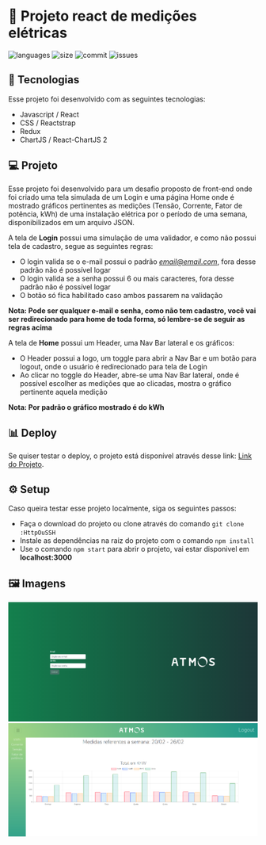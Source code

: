 # :electric_plug: Projeto react de medições elétricas

![languages](https://img.shields.io/github/languages/count/ArthurMassaini/project-atmos/)
![size](https://img.shields.io/github/repo-size/ArthurMassaini/project-atmos)
![commit](https://img.shields.io/github/last-commit/ArthurMassaini/project-atmos)
![issues](https://img.shields.io/github/issues/ArthurMassaini/project-atmos)

## :rocket: Tecnologias

Esse projeto foi desenvolvido com as seguintes tecnologias:
* Javascript / React
* CSS / Reactstrap
* Redux
* ChartJS / React-ChartJS 2

## :computer: Projeto

Esse projeto foi desenvolvido para um desafio proposto de front-end onde foi criado uma tela simulada de um Login e uma página Home onde é mostrado gráficos pertinentes as medições (Tensão, Corrente, Fator de potência, kWh) de uma instalação elétrica por o período de uma semana, disponibilizados em um arquivo JSON.

A tela de **Login** possui uma simulação de uma validador, e como não possui tela de cadastro, segue as seguintes regras:
* O login valida se o e-mail possui o padrão *email@email.com*, fora desse padrão não é possível logar
* O login valida se a senha possui 6 ou mais caracteres, fora desse padrão não é possível logar
* O botão só fica habilitado caso ambos passarem na validação

**Nota: Pode ser qualquer e-mail e senha, como não tem cadastro, você vai ser redirecionado para home de toda forma, só lembre-se de seguir as regras acima**

A tela de **Home** possui um Header, uma Nav Bar lateral e os gráficos:
* O Header possui a logo, um toggle para abrir a Nav Bar e um botão para logout, onde o usuário é redirecionado para tela de Login
* Ao clicar no toggle do Header, abre-se uma Nav Bar lateral, onde é possível escolher as medições que ao clicadas, mostra o gráfico pertinente aquela medição

**Nota: Por padrão o gráfico mostrado é do kWh**

## :bar_chart: Deploy

Se quiser testar o deploy, o projeto está disponível através desse link: [Link do Projeto](https://project-atmos.vercel.app/).

## :gear: Setup

Caso queira testar esse projeto localmente, siga os seguintes passos:
* Faça o download do projeto ou clone através do comando `git clone :HttpOuSSH` 
* Instale as dependências na raiz do projeto com o comando `npm install`
* Use o comando `npm start` para abrir o projeto, vai estar disponivel em **localhost:3000**

## :framed_picture: Imagens

![Login](./src/assets/login.png)
![Home](./src/assets/home.png)